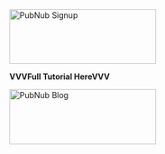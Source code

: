  <a href="https://dashboard.pubnub.com/signup?devrel_gh=Cakhavan/PubNubStateMachine">
    <img alt="PubNub Signup" src="https://i.imgur.com/og5DDjf.png" width=260 height=97/>
</a>


**VVVFull Tutorial HereVVV**


<a href="https://www.pubnub.com/blog/smart-automated-iot-plant-irrigation-system-raspberry-pi-pubnub/?devrel_gh=Cakhavan/PubNubStateMachine">
    <img alt="PubNub Blog" src="https://i.imgur.com/aJ927CO.png" width=260 height=98/>
</a>
